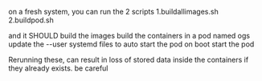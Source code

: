 on a fresh system, you can run the 2 scripts
1.buildallimages.sh
2.buildpod.sh 

and it SHOULD
build the images
build the containers in a pod named ogs
update the --user systemd files to auto start the pod on boot
start the pod

Rerunning these, can result in loss of stored data inside the containers if they already exists. be careful
